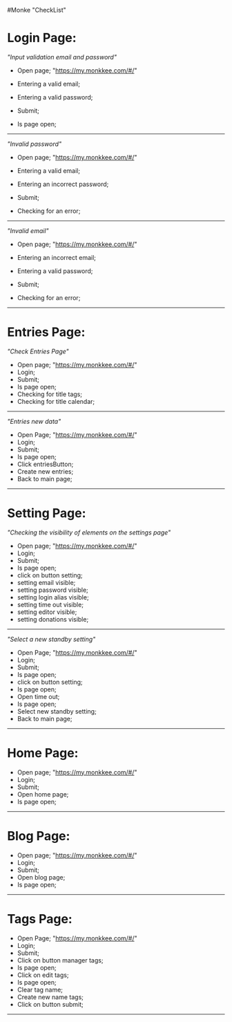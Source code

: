 #Monke "CheckList"
# Login Page:
*"Input validation email and password"*
- Open page;
 "https://my.monkkee.com/#/"

- Entering a valid email;
- Entering a valid password;
- Submit;
- Is page open;
---
*"Invalid password"*
- Open page;
  "https://my.monkkee.com/#/"

- Entering a valid email;
- Entering an incorrect password;
- Submit;
- Checking for an error;
---
*"Invalid email"*
- Open page;
  "https://my.monkkee.com/#/"

- Entering an incorrect email;
- Entering a valid password;
- Submit;
- Checking for an error;
- ---
# Entries Page:
*"Check Entries Page"*
- Open page;
  "https://my.monkkee.com/#/"
- Login;
- Submit;
- Is page open;
- Checking for title tags;
- Checking for title calendar;
---
*"Entries new data"*
- Open Page;
  "https://my.monkkee.com/#/"
- Login;
- Submit;
- Is page open;
- Click entriesButton;
- Create new entries;
- Back to main page;
- ---
# Setting Page:
*"Сhecking the visibility of elements on the settings page"*
- Open page;
  "https://my.monkkee.com/#/"
- Login;
- Submit;
- Is page open;
- click on button setting;
- setting email visible;
- setting password visible;
- setting login alias visible;
- setting time out visible;
- setting editor visible;
- setting donations visible;
---
*"Select a new standby setting"*
- Open Page;
 "https://my.monkkee.com/#/"
- Login;
- Submit;
- Is page open;
- click on button setting;
- Is page open;
- Open time out;
- Is page open;
- Select new standby setting;
- Back to main page;
---
# Home Page:
- Open page;
  "https://my.monkkee.com/#/"
- Login;
- Submit;
- Open home page;
- Is page open;
---
# Blog Page:
- Open page;
  "https://my.monkkee.com/#/"
- Login;
- Submit;
- Open blog page;
- Is page open;
- ---
# Tags Page:
- Open Page;
"https://my.monkkee.com/#/"
- Login;
- Submit;
- Click on button manager tags;
- Is page open;
- Click on edit tags;
- Is page open;
- Clear tag name;
- Create new name tags;
- Click on button submit;
- ---
